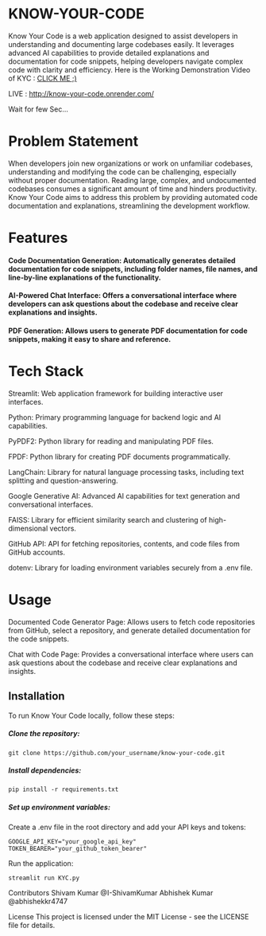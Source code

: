 # KNOW-YOUR-CODE
Know Your Code is a web application designed to assist developers in understanding and documenting large codebases easily. It leverages advanced AI capabilities to provide detailed explanations and documentation for code snippets, helping developers navigate complex code with clarity and efficiency.
Here is the Working Demonstration Video of KYC : [CLICK ME ;)](https://youtu.be/ND8tCdPV4yE)

LIVE : http://know-your-code.onrender.com/

Wait for few Sec...

# Problem Statement
When developers join new organizations or work on unfamiliar codebases, understanding and modifying the code can be challenging, especially without proper documentation. Reading large, complex, and undocumented codebases consumes a significant amount of time and hinders productivity. Know Your Code aims to address this problem by providing automated code documentation and explanations, streamlining the development workflow.

# Features
#### Code Documentation Generation: Automatically generates detailed documentation for code snippets, including folder names, file names, and line-by-line explanations of the functionality.

#### AI-Powered Chat Interface: Offers a conversational interface where developers can ask questions about the codebase and receive clear explanations and insights.

#### PDF Generation: Allows users to generate PDF documentation for code snippets, making it easy to share and reference.

# Tech Stack
Streamlit: Web application framework for building interactive user interfaces.

Python: Primary programming language for backend logic and AI capabilities.

PyPDF2: Python library for reading and manipulating PDF files.

FPDF: Python library for creating PDF documents programmatically.

LangChain: Library for natural language processing tasks, including text splitting and question-answering.

Google Generative AI: Advanced AI capabilities for text generation and conversational interfaces.

FAISS: Library for efficient similarity search and clustering of high-dimensional vectors.

GitHub API: API for fetching repositories, contents, and code files from GitHub accounts.

dotenv: Library for loading environment variables securely from a .env file.

# Usage
Documented Code Generator Page: Allows users to fetch code repositories from GitHub, select a repository, and generate detailed documentation for the code snippets.

Chat with Code Page: Provides a conversational interface where users can ask questions about the codebase and receive clear explanations and insights.

## Installation
To run Know Your Code locally, follow these steps:

##### Clone the repository:
```
git clone https://github.com/your_username/know-your-code.git
```

##### Install dependencies:
```
pip install -r requirements.txt
```
##### Set up environment variables:
Create a .env file in the root directory and add your API keys and tokens:

```
GOOGLE_API_KEY="your_google_api_key"
TOKEN_BEARER="your_github_token_bearer"
```
Run the application:
```
streamlit run KYC.py
```
Contributors
Shivam Kumar @I-ShivamKumar
Abhishek Kumar @abhishekkr4747

License
This project is licensed under the MIT License - see the LICENSE file for details.
